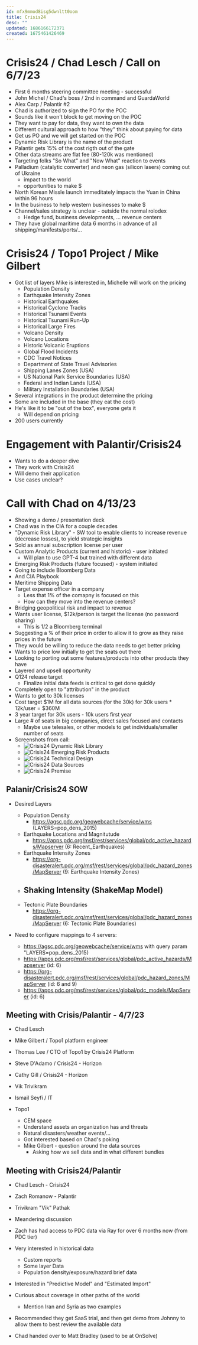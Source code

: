 ```yaml
---
id: mfx9mmod8isg5dwnltt0oom
title: Crisis24
desc: ""
updated: 1686166172371
created: 1675461426469
---
```


# Crisis24 / Chad Lesch / Call on 6/7/23

- First 6 months steering committee meeting - successful
- John Michel / Chad's boss / 2nd in command and GuardaWorld
- Alex Carp / Palantir #2
- Chad is authorized to sign the PO for the POC
- Sounds like it won't block to get moving on the POC
- They want to pay for data, they want to own the data
- Different cultural approach to how "they" think about paying for data
- Get us PO and we will get started on the POC
- Dynamic Risk Library is the name of the product
- Palantir gets 15% of the cost rigth out of the gate
- Other data streams are flat fee (80-120k was mentioned)
- Targeting folks "So What" and "Now What" reaction to events
- Palladium (catalytic converter) and neon gas (silicon lasers) coming out of Ukraine
  - impact to the world
  - opportunities to make $
- North Korean Missle launch immeditately impacts the Yuan in China within 96 hours
- In the business to help western businesses to make $
- Channel/sales strategy is unclear - outside the normal rolodex
  - Hedge fund, business developments, ... revenue centers
- They have global maritime data 6 months in advance of all shipping/manifests/ports/...

# Crisis24 / Topo1 Project / Mike Gilbert

- Got list of layers Mike is interested in, Michelle will work on the pricing
  - Population Density
  - Earthquake Intensity Zones
  - Historical Earthquakes
  - Historical Cyclone Tracks
  - Historical Tsunami Events
  - Historical Tsunami Run-Up
  - Historical Large Fires
  - Volcano Density
  - Volcano Locations
  - Historic Volcanic Eruptions
  - Global Flood Incidents
  - CDC Travel Notices
  - Department of State Travel Advisories
  - Shipping Lanes Zones (USA)
  - US National Park Service Boundaries (USA)
  - Federal and Indian Lands (USA)
  - Military Installation Boundaries (USA)
- Several integrations in the product determine the pricing
- Some are included in the base (they eat the cost)
- He's like it to be "out of the box", everyone gets it
  - Will depend on pricing
- 200 users currently

# Engagement with Palantir/Crisis24

- Wants to do a deeper dive
- They work with Crisis24
- Will demo their application
- Use cases unclear?

# Call with Chad on 4/13/23

- Showing a demo / presentation deck
- Chad was in the CIA for a couple decades
- "Dynamic Risk Library" - SW tool to enable clients to increase revenue (decrease losses), to yield strategic insights
- Sold as annual subscription license per user
- Custom Analytic Products (current and historic) - user initiated
  - Will plan to use GPT-4 but trained with different data
- Emerging Risk Products (future focused) - system initiated
- Going to include Bloomberg Data
- And CIA Playbook
- Meritime Shipping Data
- Target expense officer in a company
  - Less that 1% of the comapny is focused on this
  - How can they move into the revenue centers?
- Bridging geopolitical risk and impact to revenue
- Wants user license, $12k/person is target the license (no password sharing)
  - This is 1/2 a Bloomberg terminal
- Suggesting a % of their price in order to allow it to grow as they raise prices in the future
- They would be willing to reduce the data needs to get better pricing
- Wants to price low initially to get the seats out there
- Looking to porting out some features/products into other products they have
- Layered and upsell opportunity
- Q124 release target
  - Finalize initial data feeds is critical to get done quickly
- Completely open to "attribution" in the product
- Wants to get to 30k licenses
- Cost target $1M for all data sources (for the 30k) for 30k users \* 12k/user = $360M
- 3 year target for 30k users - 10k users first year
- Large # of seats in big companies, direct sales focused and contacts
  - Maybe use telesales, or other models to get individuals/smaller number of seats
- Screenshots from call:
  - ![Crisis24 Dynamic Risk Library](images/Crisis24-1.png)
  - ![Crisis24 Emerging Risk Products](images/Crisis24-2.png)
  - ![Crisis24 Technical Design](images/Crisis24-3.png)
  - ![Crisis24 Data Sources](images/Crisis24-4.png)
  - ![Crisis24 Premise](images/Crisis24-5.png)

## Palanir/Crisis24 SOW

- Desired Layers

  - Population Density
    - https://agsc.pdc.org/geowebcache/service/wms (LAYERS=pop_dens_2015)
  - Earthquake Locations and Magnitutude
    - https://apps.pdc.org/msf/rest/services/global/pdc_active_hazards/Mapserver (6: Recent_Earthquakes)
  - Earthquake Intensity Zones
    - https://org-disasteralert.pdc.org/msf/rest/services/global/pdc_hazard_zones/MapServer (9: Earthquake Intensity Zones)
  - ## Shaking Intensity (ShakeMap Model)
  - Tectonic Plate Boundaries
    - https://org-disasteralert.pdc.org/msf/rest/services/global/pdc_hazard_zones/MapServer (6: Tectonic Plate Boundaries)

- Need to configure mappings to 4 servers:
  - https://agsc.pdc.org/geowebcache/service/wms with query param "LAYERS=pop_dens_2015)
  - https://apps.pdc.org/msf/rest/services/global/pdc_active_hazards/Mapserver (id: 6)
  - https://org-disasteralert.pdc.org/msf/rest/services/global/pdc_hazard_zones/MapServer (id: 6 and 9)
  - https://apps.pdc.org/msf/rest/services/global/pdc_models/MapServer (id: 6)

## Meeting with Crisis/Palantir - 4/7/23

- Chad Lesch
- Mike Gilbert / Topo1 platform engineer
- Thomas Lee / CTO of Topo1 by Crisis24 Platform
- Steve D'Adamo / Crisis24 - Horizon
- Cathy Gill / Crisis24 - Horizon

- Vik Trivikram
- Ismail Seyfi / IT

- Topo1
  - CEM space
  - Understand assets an organization has and threats
  - Natural disasters/weather events/...
  - Got interested based on Chad's poking
  - Mike Gilbert - question around the data sources
    - Asking how we sell data and in what different bundles

## Meeting with Crisis24/Palantir

- Chad Lesch - Crisis24
- Zach Romanow - Palantir
- Trivikram "Vik" Pathak

- Meandering discussion
- Zach has had access to PDC data via Ray for over 6 months now (from PDC tier)
- Very interested in historical data
  - Custom reports
  - Some layer Data
  - Population density/exposure/hazard brief data
- Interested in "Predictive Model" and "Estimated Import"
- Curious about coverage in other paths of the world
  - Mention Iran and Syria as two examples
- Recommended they get SaaS trial, and then get demo from Johnny to allow them to best review the available data

- Chad handed over to Matt Bradley (used to be at OnSolve)
